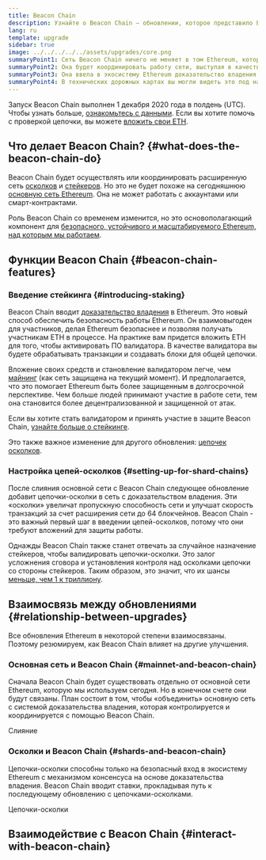 ```yaml
---
title: Beacon Chain
description: Узнайте о Beacon Chain — обновлении, которое представило Ethereum с доказательством владения (Proof-of-Stake).
lang: ru
template: upgrade
sidebar: true
image: ../../../../../assets/upgrades/core.png
summaryPoint1: Сеть Beacon Chain ничего не меняет в том Ethereum, который мы используем сегодня.
summaryPoint2: Она будет координировать работу сети, выступая в качестве уровня консенсуса.
summaryPoint3: Она ввела в экосистему Ethereum доказательство владения.
summaryPoint4: В технических дорожных картах вы могли видеть это под названием «Фаза 0».
---
```


<UpgradeStatus isShipped dateKey="page-upgrades-beacon-date">
    Запуск Beacon Chain выполнен 1 декабря 2020 года в полдень (UTC). Чтобы узнать больше, <a href="https://beaconscan. com/">ознакомьтесь с данными</a>. Если вы хотите помочь с проверкой цепочки, вы можете <a href="/staking/">вложить свои ETH</a>.
</UpgradeStatus>

## Что делает Beacon Chain? {#what-does-the-beacon-chain-do}

Beacon Chain будет осуществлять или координировать расширенную сеть [осколков](/upgrades/shard-chains/) и [стейкеров](/staking/). Но это не будет похоже на сегодняшнюю [основную сеть Ethereum](/glossary/#mainnet). Она не может работать с аккаунтами или смарт-контрактами.

Роль Beacon Chain со временем изменится, но это основополагающий компонент для [безопасного, устойчивого и масштабируемого Ethereum, над которым мы работаем](/upgrades/vision/).

## Функции Beacon Chain {#beacon-chain-features}

### Введение стейкинга {#introducing-staking}

Beacon Chain вводит [доказательство владения](/developers/docs/consensus-mechanisms/pos/) в Ethereum. Это новый способ обеспечить безопасность работы Ethereum. Он взаимовыгоден для участников, делая Ethereum безопаснее и позволяя получать участникам ETH в процессе. На практике вам придется вложить ETH для того, чтобы активировать ПО валидатора. В качестве валидатора вы будете обрабатывать транзакции и создавать блоки для общей цепочки.

Вложение своих средств и становление валидатором легче, чем [майнинг](/developers/docs/mining/) (как сеть защищена на текущий момент). И предполагается, что это помогает Ethereum быть более защищенным в долгосрочной перспективе. Чем больше людей принимают участие в работе сети, тем она становится более децентрализованной и защищенной от атак.

<InfoBanner emoji=":money_bag:">
Если вы хотите стать валидатором и принять участие в защите Beacon Chain, <a href="/staking/">узнайте больше о стейкинге</a>.
</InfoBanner>

Это также важное изменение для другого обновления: [цепочек осколков](/upgrades/shard-chains/).

### Настройка цепей-осколков {#setting-up-for-shard-chains}

После слияния основной сети с Beacon Chain следующее обновление добавит цепочки-осколки в сеть с доказательством владения. Эти «осколки» увеличат пропускную способность сети и улучшат скорость транзакций за счет расширения сети до 64 блокчейнов. Beacon Chain - это важный первый шаг в введении цепей-осколков, потому что они требуют вложений для защиты работы.

Однажды Beacon Chain также станет отвечать за случайное назначение стейкеров, чтобы валидировать цепочки-осколки. Это залог усложнения сговора и установления контроля над осколками цепочки со стороны стейкеров. Таким образом, это значит, что их шансы [меньше, чем 1 к триллиону](https://medium.com/@chihchengliang/minimum-committee-size-explained-67047111fa20).

## Взаимосвязь между обновлениями {#relationship-between-upgrades}

Все обновления Ethereum в некоторой степени взаимосвязаны. Поэтому резюмируем, как Beacon Chain влияет на другие улучшения.

### Основная сеть и Beacon Chain {#mainnet-and-beacon-chain}

Сначала Beacon Chain будет существовать отдельно от основной сети Ethereum, которую мы используем сегодня. Но в конечном счете они будут связаны. План состоит в том, чтобы «объединить» основную сеть с системой доказательства владения, которая контролируется и координируется с помощью Beacon Chain.

<ButtonLink to="/upgrades/merge/">
    Слияние
</ButtonLink>

### Осколки и Beacon Chain {#shards-and-beacon-chain}

Цепочки-осколки способны только на безопасный вход в экосистему Ethereum с механизмом консенсуса на основе доказательства владения. Beacon Chain вводит ставки, прокладывая путь к последующему обновлению с цепочками-осколками.

<ButtonLink to="/upgrades/shard-chains/">
    Цепочки-осколки
</ButtonLink>

<Divider />

## Взаимодействие с Beacon Chain {#interact-with-beacon-chain}

<BeaconChainActions />
